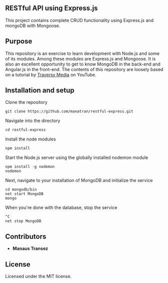 ## RESTful API using Express.js

This project contains complete CRUD functionality using Express.js and mongoDB with Mongoose.

## Purpose

This repository is an exercise to learn development with Node.js and some of its modules. Among these modules are Express.js and Mongoose. It is also an excellent opportunity to get to know MongoDB in the back-end and Angular.js in the front-end. The contents of this repository are loosely based on a tutorial by [Traversy Media](https://youtu.be/eB9Fq9I5ocs) on YouTube.

## Installation and setup

Clone the repository

```
git clone https://github.com/manatran/restful-express.git
```

Navigate into the directory

```
cd restful-express
```

Install the node modules

```
npm install
```

Start the Node.js server using the globally installed nodemon module

```
npm install -g nodemon
nodemon
```

Next, navigate to your installation of MongoDB and initialize the service

```
cd mongodb/bin
net start MongoDB
mongo
```

When you're done with the database, stop the service
```
^C
net stop MongoDB
```

## Contributors

* **Manaus Transez**

## License

Licensed under the MIT license.
